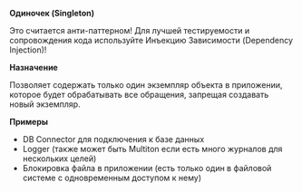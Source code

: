 **Одиночек (Singleton)**

Это считается анти-паттерном! Для лучшей тестируемости и сопровождения кода используйте Инъекцию Зависимости (Dependency Injection)!

**Назначение**

Позволяет содержать только один экземпляр объекта в приложении, которое будет обрабатывать все обращения, запрещая создавать новый экземпляр.

**Примеры**

- DB Connector для подключения к базе данных
- Logger (также может быть Multiton если есть много журналов для нескольких целей)
- Блокировка файла в приложении (есть только один в файловой системе с одновременным доступом к нему)